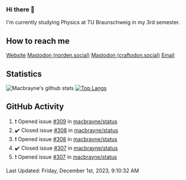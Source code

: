 ### Hi there 👋
I'm currently studying Physics at TU Braunschweig in my 3rd semester.

## How to reach me
[Website](https://florentin-schleuss.de)
<a rel="me" href="https://norden.social/@florentin">Mastodon (norden.social)</a>
<a rel="me" href="https://craftodon.social/@frodolon">Mastodon (craftodon.social)</a>
[Email](mailto:hello@macbrayne.de)

## Statistics
![Macbrayne's github stats](https://github-readme-stats.vercel.app/api?username=macbrayne&count_private=true&show_icons=true&hide_rank=true&custom_title=macbrayne's%20GitHub%20Stats)
[![Top Langs](https://github-readme-stats.vercel.app/api/top-langs/?username=macbrayne&exclude_repo=liftron&layout=compact)](https://github.com/anuraghazra/github-readme-stats)
## GitHub Activity

<!--RECENT_ACTIVITY:start-->
1. ❗️ Opened issue [#309](https://github.com/macbrayne/status/issues/309) in [macbrayne/status](https://github.com/macbrayne/status)
2. ✔️ Closed issue [#308](https://github.com/macbrayne/status/issues/308) in [macbrayne/status](https://github.com/macbrayne/status)
3. ❗️ Opened issue [#308](https://github.com/macbrayne/status/issues/308) in [macbrayne/status](https://github.com/macbrayne/status)
4. ✔️ Closed issue [#307](https://github.com/macbrayne/status/issues/307) in [macbrayne/status](https://github.com/macbrayne/status)
5. ❗️ Opened issue [#307](https://github.com/macbrayne/status/issues/307) in [macbrayne/status](https://github.com/macbrayne/status)
<!--RECENT_ACTIVITY:end-->

<!--RECENT_ACTIVITY:last_update-->
Last Updated: Friday, December 1st, 2023, 9:10:32 AM
<!--RECENT_ACTIVITY:last_update_end-->


<!--
**macbrayne/macbrayne** is a ✨ _special_ ✨ repository because its `README.md` (this file) appears on your GitHub profile.

Here are some ideas to get you started:

- 🔭 I’m currently working on ...
- 🌱 I’m currently learning ...
- 👯 I’m looking to collaborate on ...
- 🤔 I’m looking for help with ...
- 💬 Ask me about ...
- 📫 How to reach me: ...
- 😄 Pronouns: ...
- ⚡ Fun fact: ...
-->
